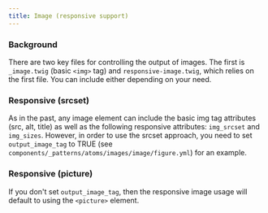 ```yaml
---
title: Image (responsive support)
---
```


### Background

There are two key files for controlling the output of images. The first is `_image.twig` (basic `<img>` tag) and `responsive-image.twig`, which relies on the first file. You can include either depending on your need.

### Responsive (srcset)

As in the past, any image element can include the basic img tag attributes (src, alt, title) as well as the following responsive attributes: `img_srcset` and `img_sizes`. However, in order to use the srcset approach, you need to set `output_image_tag` to TRUE (see `components/_patterns/atoms/images/image/figure.yml`) for an example.

### Responsive (picture)

If you don't set `output_image_tag`, then the responsive image usage will default to using the `<picture>` element.
